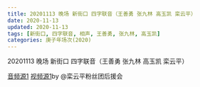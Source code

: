 ```yaml
---
title: 20201113 晚场 新街口 四字联音（王善勇 张九林 高玉凯 栾云平）
date: 2020-11-13
updated: 2020-11-13
tags: [新街口, 四字联音, 相声, 王善勇, 张九林, 高玉凯] 
categories: 庚子年场次(2020) 
---
```

20201113 晚场 新街口 四字联音（王善勇 张九林 高玉凯 栾云平）



[音频源1](https://m.weibo.cn/6574451359/4571131119406970) [视频源1](https://m.weibo.cn/6574451359/4571130063226187)by @栾云平粉丝团后援会

